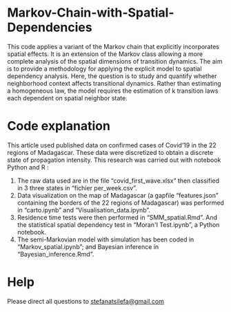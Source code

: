 # Markov-Chain-with-Spatial-Dependencies
This code applies a variant of the Markov chain that explicitly incorporates spatial effects. It is an extension of the Markov class allowing a more complete analysis of the spatial dimensions of transition dynamics. The aim is to provide a methodology for applying the explicit model to spatial dependency analysis.
Here, the question is to study and quantify whether neighborhood context affects transitional dynamics. Rather than estimating a homogeneous law, the model requires the estimation of k transition laws each dependent on spatial neighbor state.

# Code explanation 
This article used published data on confirmed cases of Covid’19 in the 22 regions of Madagascar. These data were discretized to obtain a discrete state of propagation intensity.
This research was carried out with notebook Python and R :
1) The raw data used are in the file “covid_first_wave.xlsx” then classified in 3 three states in “fichier per_week.csv”.
2) Data visualization on the map of Madagascar (a gapfile “features.json” containing the borders of the 22 regions of Madagascar) was performed in “carto.ipynb” and “Visualisation_data.ipynb”.
3) Residence time tests were then performed in “SMM_spatial.Rmd”. And the statistical spatial dependency test in “Moran'I Test.ipynb”, a Python notebook.
4) The semi-Markovian model with simulation has been coded in “Markov_spatial.ipynb”; and Bayesian inference in “Bayesian_inference.Rmd”.

# Help
Please direct all questions to stefanatsilefa@gmail.com
